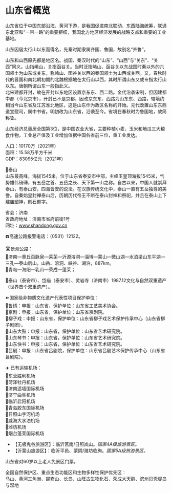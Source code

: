 # 山东省概览  

山东省位于中国东部沿海、黄河下游，是我国促进南北联动、东西陆海统筹，联通东北亚和“一带一路”的重要枢纽，我国北方地区经济发展的战略支点和重要的工业基地。  

山东因居太行山以东而得名，先秦时期隶属齐国、鲁国，故别名“齐鲁”。

山东和山西原先都是地区名。战国、秦汉时代的“山东”、“山西”与“关东”、“关西”同义。山指崤山，关指函谷关。当时泛指崤山、函谷关以东战国时秦以外的六国领土为山东或关东，称崤山、函谷关以西的秦国领土为山西或关西。又，春秋时代的晋国和南北朝初期的北魏根据地在太行山以西，其时所谓山东又或专指太行山以东。唐朝所谓山东一般指此义。  
北宋建都开封，故在开封以东地区设置京东东、西二路。金代沿袭宋制，但因建都中都（今北京市），开封已不是京都，因改京东东、西路为山东东、西路，辖境约相当今山东省及江苏淮北地区，这是山东作为政区名称的开始。元代改置山东东西道宣慰司，属中书省。明初改为山东省，沿袭至今。省境在春秋时为鲁国地，故简称鲁。  

山东经济总量居全国第3位，是中国农业大省，主要种植小麦、玉米和地瓜三大粮食作物，工业总产值及工业增加值据中国各省前三位，重工业发达。  

人口：10170万（2021年）  
面积：15.58万平方千米  
GDP：83095亿元（2021年）  

🌋泰山  
山东最高峰，海拔1545米。位于山东省泰安市中部，主峰玉皇顶海拔1545米，气势雄伟磅礴，有五岳之首、五岳之长、天下第一山之称。自古以来，中国人就崇拜泰山，有泰山安，四海皆安的说法。在汉族传统文化中，泰山一直有五岳独尊的美誉。自秦始皇封禅泰山后，历朝历代帝王不断在泰山封禅和祭祀，并且在泰山上下建庙塑神，刻石题字。  

省会：济南  
省政府地址：济南市省府前街1号  
网址：<a href="http://www.shandong.gov.cn" target="_blank">www.shandong.gov.cn</a>  

☎️高速公路报警电话：（0531）12122。  

🛣️景观公路：  
🔸济南—章丘百脉泉—莱芜—沂源溶洞—淄博—蒙山—微山湖—水泊梁山东平湖—三孔—泰山后山，山岳、溶洞、峡谷、湖泊，887km。  
🔸青岛—海阳—乳山—荣成—蓬莱；  

🏅泰山（泰安市）、岱庙（泰安市）、灵岩寺（济南市）1987.12文化与自然双重遗产（世界首个双重遗产）。  

⏩国家级非物质文化遗产代表性项目保护单位：  
🔸鲁绣：申报：山东省，保护单位：山东省工艺美术协会。  
🔸京剧：申报：山东省，保护单位：山东省京剧院。  
🔸柳子戏：申报：山东省，保护单位：山东省柳子戏艺术保护传承中心（山东省柳子剧团）。  
🔸山东大鼓：申报：山东省，保护单位：山东省艺术研究院。  
🔸山东琴书：申报：山东省，保护单位：山东省艺术研究院。  
🔸山东快书：申报：山东省，保护单位：山东省艺术研究院。  
🔸吕剧：申报：山东省吕剧院，保护单位：山东省吕剧艺术保护传承中心（山东省吕剧院）。  

✈️ 已有运输机场：  
🔸东营胜利机场  
🔸菏泽牡丹机场  
🔸济南遥墙国际机场  
🔸济宁曲阜机场  
🔸临沂启阳机场  
🔸青岛胶东国际机场  
🔸日照山字河机场  
🔸威海大水泊机场  
🔸潍坊机场  
🔸烟台蓬莱国际机场  

* 【无极鬼谷旅游区】：临沂莒南/日照岚山。*国家4A级旅游景区。*  
* 【沂蒙山旅游区】：临沂平邑、蒙阴/潍坊临朐。*国家5A级旅游景区。*  

山东省对60岁以上老人免景区门票。  

全国自然保护区、重点生态功能区和生物多样性保护优先区：  
马山、黄河三角洲、昆嵛山、长岛、山旺古生物化石、荣成大天鹅、滨州贝壳堤岛与湿地  
